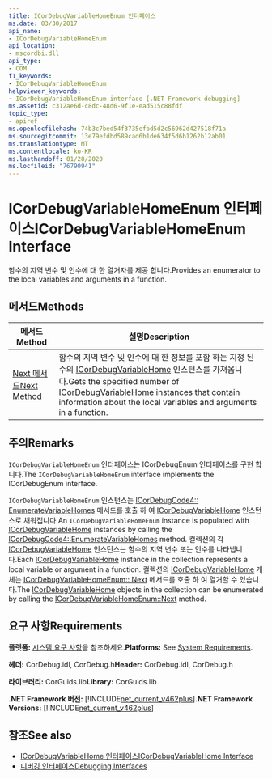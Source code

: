 ```yaml
---
title: ICorDebugVariableHomeEnum 인터페이스
ms.date: 03/30/2017
api_name:
- ICorDebugVariableHomeEnum
api_location:
- mscordbi.dll
api_type:
- COM
f1_keywords:
- ICorDebugVariableHomeEnum
helpviewer_keywords:
- ICorDebugVariableHomeEnum interface [.NET Framework debugging]
ms.assetid: c312ae6d-c8dc-48d6-9f1e-ead515c88fdf
topic_type:
- apiref
ms.openlocfilehash: 74b3c7bed54f3735efbd5d2c56962d427518f71a
ms.sourcegitcommit: 13e79efdbd589cad6b1de634f5d6b1262b12ab01
ms.translationtype: MT
ms.contentlocale: ko-KR
ms.lasthandoff: 01/28/2020
ms.locfileid: "76790941"
---
```

# <a name="icordebugvariablehomeenum-interface"></a><span data-ttu-id="3dfed-102">ICorDebugVariableHomeEnum 인터페이스</span><span class="sxs-lookup"><span data-stu-id="3dfed-102">ICorDebugVariableHomeEnum Interface</span></span>
<span data-ttu-id="3dfed-103">함수의 지역 변수 및 인수에 대 한 열거자를 제공 합니다.</span><span class="sxs-lookup"><span data-stu-id="3dfed-103">Provides an enumerator to the local variables and arguments in a function.</span></span>  
  
## <a name="methods"></a><span data-ttu-id="3dfed-104">메서드</span><span class="sxs-lookup"><span data-stu-id="3dfed-104">Methods</span></span>  
  
|<span data-ttu-id="3dfed-105">메서드</span><span class="sxs-lookup"><span data-stu-id="3dfed-105">Method</span></span>|<span data-ttu-id="3dfed-106">설명</span><span class="sxs-lookup"><span data-stu-id="3dfed-106">Description</span></span>|  
|------------|-----------------|  
|[<span data-ttu-id="3dfed-107">Next 메서드</span><span class="sxs-lookup"><span data-stu-id="3dfed-107">Next Method</span></span>](icordebugvariablehomeenum-next-method.md)|<span data-ttu-id="3dfed-108">함수의 지역 변수 및 인수에 대 한 정보를 포함 하는 지정 된 수의 [ICorDebugVariableHome](icordebugvariablehome-interface.md) 인스턴스를 가져옵니다.</span><span class="sxs-lookup"><span data-stu-id="3dfed-108">Gets the specified number of [ICorDebugVariableHome](icordebugvariablehome-interface.md) instances that contain information about the local variables and arguments in a function.</span></span>|  
  
## <a name="remarks"></a><span data-ttu-id="3dfed-109">주의</span><span class="sxs-lookup"><span data-stu-id="3dfed-109">Remarks</span></span>  
 <span data-ttu-id="3dfed-110">`ICorDebugVariableHomeEnum` 인터페이스는 ICorDebugEnum 인터페이스를 구현 합니다.</span><span class="sxs-lookup"><span data-stu-id="3dfed-110">The `ICorDebugVariableHomeEnum` interface implements the ICorDebugEnum interface.</span></span>  
  
 <span data-ttu-id="3dfed-111">`ICorDebugVariableHomeEnum` 인스턴스는 [ICorDebugCode4:: EnumerateVariableHomes](icordebugcode4-enumeratevariablehomes-method.md) 메서드를 호출 하 여 [ICorDebugVariableHome](icordebugvariablehome-interface.md) 인스턴스로 채워집니다.</span><span class="sxs-lookup"><span data-stu-id="3dfed-111">An `ICorDebugVariableHomeEnum` instance is populated with [ICorDebugVariableHome](icordebugvariablehome-interface.md) instances by calling the [ICorDebugCode4::EnumerateVariableHomes](icordebugcode4-enumeratevariablehomes-method.md) method.</span></span> <span data-ttu-id="3dfed-112">컬렉션의 각 [ICorDebugVariableHome](icordebugvariablehome-interface.md) 인스턴스는 함수의 지역 변수 또는 인수를 나타냅니다.</span><span class="sxs-lookup"><span data-stu-id="3dfed-112">Each [ICorDebugVariableHome](icordebugvariablehome-interface.md) instance in the collection represents a local variable or argument in a function.</span></span> <span data-ttu-id="3dfed-113">컬렉션의 [ICorDebugVariableHome](icordebugvariablehome-interface.md) 개체는 [ICorDebugVariableHomeEnum:: Next](icordebugvariablehomeenum-next-method.md) 메서드를 호출 하 여 열거할 수 있습니다.</span><span class="sxs-lookup"><span data-stu-id="3dfed-113">The  [ICorDebugVariableHome](icordebugvariablehome-interface.md) objects in the collection can be enumerated by calling the [ICorDebugVariableHomeEnum::Next](icordebugvariablehomeenum-next-method.md) method.</span></span>  
  
## <a name="requirements"></a><span data-ttu-id="3dfed-114">요구 사항</span><span class="sxs-lookup"><span data-stu-id="3dfed-114">Requirements</span></span>  
 <span data-ttu-id="3dfed-115">**플랫폼:** [시스템 요구 사항](../../../../docs/framework/get-started/system-requirements.md)을 참조하세요.</span><span class="sxs-lookup"><span data-stu-id="3dfed-115">**Platforms:** See [System Requirements](../../../../docs/framework/get-started/system-requirements.md).</span></span>  
  
 <span data-ttu-id="3dfed-116">**헤더:** CorDebug.idl, CorDebug.h</span><span class="sxs-lookup"><span data-stu-id="3dfed-116">**Header:** CorDebug.idl, CorDebug.h</span></span>  
  
 <span data-ttu-id="3dfed-117">**라이브러리:** CorGuids.lib</span><span class="sxs-lookup"><span data-stu-id="3dfed-117">**Library:** CorGuids.lib</span></span>  
  
 <span data-ttu-id="3dfed-118">**.NET Framework 버전:** [!INCLUDE[net_current_v462plus](../../../../includes/net-current-v462plus-md.md)]</span><span class="sxs-lookup"><span data-stu-id="3dfed-118">**.NET Framework Versions:** [!INCLUDE[net_current_v462plus](../../../../includes/net-current-v462plus-md.md)]</span></span>  
  
## <a name="see-also"></a><span data-ttu-id="3dfed-119">참조</span><span class="sxs-lookup"><span data-stu-id="3dfed-119">See also</span></span>

- [<span data-ttu-id="3dfed-120">ICorDebugVariableHome 인터페이스</span><span class="sxs-lookup"><span data-stu-id="3dfed-120">ICorDebugVariableHome Interface</span></span>](icordebugvariablehome-interface.md)
- [<span data-ttu-id="3dfed-121">디버깅 인터페이스</span><span class="sxs-lookup"><span data-stu-id="3dfed-121">Debugging Interfaces</span></span>](debugging-interfaces.md)
